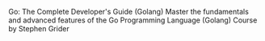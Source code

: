 Go: The Complete Developer's Guide (Golang)
Master the fundamentals and advanced features of the Go Programming Language (Golang)
Course by Stephen Grider
